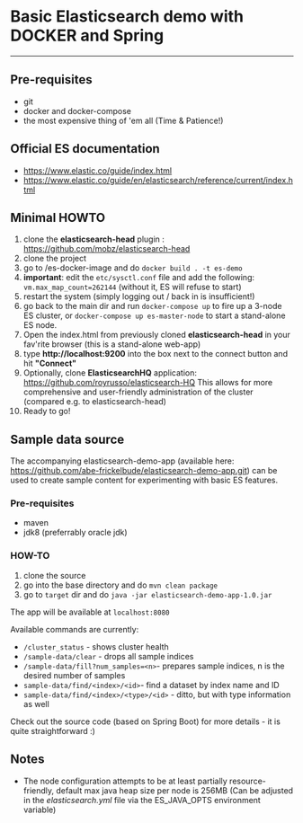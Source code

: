 # Basic Elasticsearch demo with DOCKER and Spring

---


## Pre-requisites

* git
* docker and docker-compose
* the most expensive thing of 'em all (Time & Patience!)

## Official ES documentation

* https://www.elastic.co/guide/index.html
* https://www.elastic.co/guide/en/elasticsearch/reference/current/index.html

## Minimal HOWTO
1. clone the **elasticsearch-head** plugin : https://github.com/mobz/elasticsearch-head
2. clone the project 
3. go to /es-docker-image and do `docker build . -t es-demo`
4. **important**: edit the `etc/sysctl.conf` file and add the following: `vm.max_map_count=262144` (without it, ES will refuse to start)
5. restart the system (simply logging out / back in is insufficient!)
6. go back to the main dir and run `docker-compose up` to fire up a 3-node ES cluster, 
	or `docker-compose up es-master-node` to start a stand-alone ES node.
7. Open the index.html from previously cloned **elasticsearch-head** in your fav'rite browser (this is a stand-alone web-app)
8. type **http://localhost:9200** into the box next to the connect button and hit **"Connect"**
9. Optionally, clone **ElasticsearchHQ** application: https://github.com/royrusso/elasticsearch-HQ
This allows for more comprehensive and user-friendly administration of the cluster (compared e.g. to elasticsearch-head)
10. Ready to go!

## Sample data source

The accompanying elasticsearch-demo-app (available here: https://github.com/abe-frickelbude/elasticsearch-demo-app.git) can
be used to create sample content for experimenting with basic ES features. 

### Pre-requisites

* maven
* jdk8 (preferrably oracle jdk)

### HOW-TO

1. clone the source
2. go into the base directory and do `mvn clean package`
3. go to `target` dir and do `java -jar elasticsearch-demo-app-1.0.jar`

The app will be available at `localhost:8080`

Available commands are currently:
* `/cluster_status` - shows cluster health
* `/sample-data/clear` - drops all sample indices
* `/sample-data/fill?num_samples=<n>`- prepares sample indices, n is the desired number of samples
* `sample-data/find/<index>/<id>`- find a dataset by index name and ID
* `sample-data/find/<index>/<type>/<id>` - ditto, but with type information as well

Check out the source code (based on Spring Boot) for more details - it is quite straightforward :)

## Notes 
* The node configuration attempts to be at least partially resource-friendly, default max java heap size per node is 256MB
(Can be adjusted in the *elasticsearch.yml* file via the ES_JAVA_OPTS environment variable)